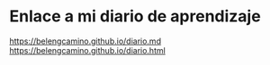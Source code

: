 # Enlace a mi diario de aprendizaje
https://belengcamino.github.io/diario.md
https://belengcamino.github.io/diario.html
